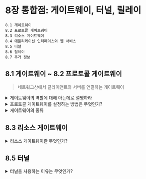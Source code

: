 # 8장 통합점: 게이트웨이, 터널, 릴레이

```
8.1 게이트웨이
8.2 프로토콜 게이트웨이
8.3 리소스 게이트웨이
8.4 애플리케이션 인터페이스와 웹 서비스
8.5 터널
8.6 릴레이
8.7 추가 정보
```

## 8.1 게이트웨이 ~ 8.2 프로토콜 게이트웨이

> 네트워크상에서 클라이언트와 서버를 연결하는 게이트웨이

<details>
  <summary>게이트웨이의 역할에 대해 아는데로 설명하라</summary>

- http트래픽을 다른 프로토콜로 자동으로 변환한다.
- 리소스와 애플리케이션을 연결하는 게이트웨이 인터페이스 역할을 한다.
</details>
<details>
  <summary>프로토콜 게이트웨이를 설정하는 방법은 무엇인가?</summary>

- 브라우저에 명시적으로 설정하거나, 게이트웨이를 대리서버(리버스 프락시)로 설정하여 http트래픽을 게이트웨이로 바로 보낼 수 있다.
</details>
<details>
  <summary>게이트웨이의 종류</summary>

- 서버 측 게이트웨이는 클라이언트와 http로 통신하고, 서버와는 외래 프로토콜로 통신한다.
  - http/https서버 측 보안 가속 게이트웨이는 자동으로 사용자의 모든 세션을 암호화한다.
- 클라이언트 측 게이트웨이는 클라이언트와 외래 프로토콜로 통신하고, 서버와는 http로 통신한다.
  - https/http클라이언트 측 보안 가속 게이트웨이는 보안 https트래픽을 받아서 복호화하고, 서버 앞단에서 인터셉트 게이트웨이/리버스 프락시 역할을 한다.

</details>

## 8.3 리소스 게이트웨이

<details>
  <summary>리소스 게이트웨이란 무엇인가?</summary>

- 서버와 게이트웨이를 한 개의 서버로 결합한 애플리케이션 서버이다.
</details>

## 8.5 터널

<details>
  <summary>터널을 사용하는 이유는 무엇인가?</summary>

- http커넥션 안에 http가 아닌 트래픽을 얹기 위해서이다.
</details>

